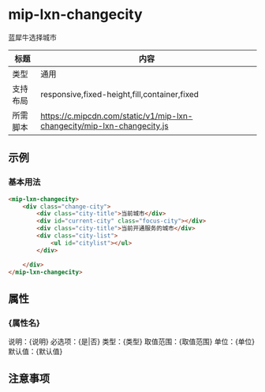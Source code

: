 # mip-lxn-changecity

蓝犀牛选择城市

标题|内容
----|----
类型|通用
支持布局|responsive,fixed-height,fill,container,fixed
所需脚本|https://c.mipcdn.com/static/v1/mip-lxn-changecity/mip-lxn-changecity.js

## 示例

### 基本用法
```html
<mip-lxn-changecity>
    <div class="change-city">
        <div class="city-title">当前城市</div>
        <div id="current-city" class="focus-city"></div>
        <div class="city-title">当前开通服务的城市</div>
        <div class="city-list">
            <ul id="citylist"></ul>
        </div>

    </div>
</mip-lxn-changecity>
```

## 属性

### {属性名}

说明：{说明}
必选项：{是|否}
类型：{类型}
取值范围：{取值范围}
单位：{单位}
默认值：{默认值}

## 注意事项

